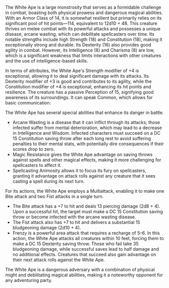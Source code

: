 The White Ape is a large monstrosity that serves as a formidable challenge in combat, boasting both physical prowess and dangerous magical abilities. With an Armor Class of 14, it is somewhat resilient but primarily relies on its significant pool of hit points—114, equivalent to 12d10 + 48. This creature thrives on melee combat with its powerful attacks and possesses a unique disease, arcane wasting, which can debilitate spellcasters over time. Its notable strengths include high Strength (18) and Constitution (18), making it exceptionally strong and durable. Its Dexterity (16) also provides good agility in combat. However, its Intelligence (8) and Charisma (8) are low, which is a significant weakness that limits interactions with other creatures and the use of intelligence-based skills. 

In terms of attributes, the White Ape's Strength modifier of +4 is exceptional, allowing it to deal significant damage with its attacks. Its Dexterity modifier of +3 is good and contributes to its agility, while the Constitution modifier of +4 is exceptional, enhancing its hit points and resilience. The creature has a passive Perception of 15, signifying good awareness of its surroundings. It can speak Common, which allows for basic communication.

The White Ape has several special abilities that enhance its danger in battle. 

- Arcane Wasting is a disease that it can inflict through its attacks; those infected suffer from mental deterioration, which may lead to a decrease in Intelligence and Wisdom. Infected characters must succeed on a DC 15 Constitution saving throw after each long rest to avoid suffering penalties to their mental stats, with potentially dire consequences if their scores drop to zero.
- Magic Resistance gives the White Ape advantage on saving throws against spells and other magical effects, making it more challenging for spellcasters to affect it.
- Spellcasting Animosity allows it to focus its fury on spellcasters, granting it advantage on attack rolls against any creature that it sees casting a spell during its next turn.

For its actions, the White Ape employs a Multiattack, enabling it to make one Bite attack and two Fist attacks in a single turn. 

- The Bite attack has a +7 to hit and deals 13 piercing damage (2d8 + 4). Upon a successful hit, the target must make a DC 15 Constitution saving throw or become infected with the arcane wasting disease.
- The Fist attack also has +7 to hit and delivers a substantial 15 bludgeoning damage (2d10 + 4).
- Frenzy is a powerful area attack that requires a recharge of 5–6. In this action, the White Ape attacks all creatures within 10 feet, forcing them to make a DC 15 Dexterity saving throw. Those who fail take 35 bludgeoning damage, while successful saves lead to half damage and no additional effects. Creatures that succeed also gain advantage on their next attack rolls against the White Ape.

The White Ape is a dangerous adversary with a combination of physical might and debilitating magical abilities, making it a noteworthy opponent for any adventuring party.